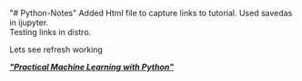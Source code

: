 "# Python-Notes" 
Added Html file to capture links to tutorial.  Used savedas in ijupyter.  
Testing links in distro.


Lets see refresh working

[*__"Practical Machine Learning with Python"__*](https://github.com/dipanjanS/practical-machine-learning-with-python#contents) 

